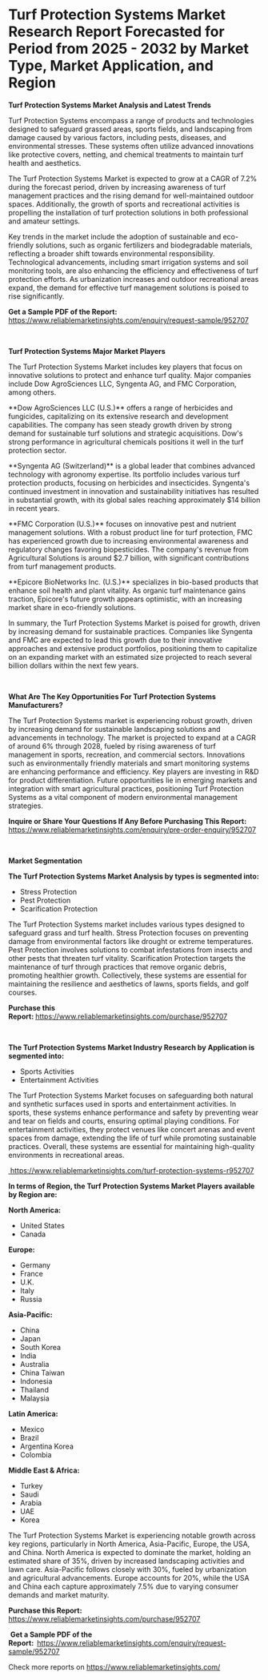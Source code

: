 <p><h1>Turf Protection Systems Market Research Report Forecasted for Period from 2025 -  2032 by Market Type, Market Application, and Region</h1></p><p><strong>Turf Protection Systems Market Analysis and Latest Trends</strong></p>
<p><p>Turf Protection Systems encompass a range of products and technologies designed to safeguard grassed areas, sports fields, and landscaping from damage caused by various factors, including pests, diseases, and environmental stresses. These systems often utilize advanced innovations like protective covers, netting, and chemical treatments to maintain turf health and aesthetics.</p><p>The Turf Protection Systems Market is expected to grow at a CAGR of 7.2% during the forecast period, driven by increasing awareness of turf management practices and the rising demand for well-maintained outdoor spaces. Additionally, the growth of sports and recreational activities is propelling the installation of turf protection solutions in both professional and amateur settings.</p><p>Key trends in the market include the adoption of sustainable and eco-friendly solutions, such as organic fertilizers and biodegradable materials, reflecting a broader shift towards environmental responsibility. Technological advancements, including smart irrigation systems and soil monitoring tools, are also enhancing the efficiency and effectiveness of turf protection efforts. As urbanization increases and outdoor recreational areas expand, the demand for effective turf management solutions is poised to rise significantly.</p></p>
<p><strong>Get a Sample PDF of the Report:&nbsp;</strong> <a href="https://www.reliablemarketinsights.com/enquiry/request-sample/952707?utm_campaign=2221&utm_medium=2&utm_source=Github&utm_content=ia&utm_term=06032025&utm_id=turf-protection-systems">https://www.reliablemarketinsights.com/enquiry/request-sample/952707</a></p>
<p>&nbsp;</p>
<p><strong>Turf Protection Systems Major Market Players</strong></p>
<p><p>The Turf Protection Systems Market includes key players that focus on innovative solutions to protect and enhance turf quality. Major companies include Dow AgroSciences LLC, Syngenta AG, and FMC Corporation, among others.</p><p>**Dow AgroSciences LLC (U.S.)** offers a range of herbicides and fungicides, capitalizing on its extensive research and development capabilities. The company has seen steady growth driven by strong demand for sustainable turf solutions and strategic acquisitions. Dow's strong performance in agricultural chemicals positions it well in the turf protection sector.</p><p>**Syngenta AG (Switzerland)** is a global leader that combines advanced technology with agronomy expertise. Its portfolio includes various turf protection products, focusing on herbicides and insecticides. Syngenta's continued investment in innovation and sustainability initiatives has resulted in substantial growth, with its global sales reaching approximately $14 billion in recent years.</p><p>**FMC Corporation (U.S.)** focuses on innovative pest and nutrient management solutions. With a robust product line for turf protection, FMC has experienced growth due to increasing environmental awareness and regulatory changes favoring biopesticides. The company's revenue from Agricultural Solutions is around $2.7 billion, with significant contributions from turf management products.</p><p>**Epicore BioNetworks Inc. (U.S.)** specializes in bio-based products that enhance soil health and plant vitality. As organic turf maintenance gains traction, Epicore's future growth appears optimistic, with an increasing market share in eco-friendly solutions.</p><p>In summary, the Turf Protection Systems Market is poised for growth, driven by increasing demand for sustainable practices. Companies like Syngenta and FMC are expected to lead this growth due to their innovative approaches and extensive product portfolios, positioning them to capitalize on an expanding market with an estimated size projected to reach several billion dollars within the next few years.</p></p>
<p>&nbsp;</p>
<p><strong>What Are The Key Opportunities For Turf Protection Systems Manufacturers?</strong></p>
<p><p>The Turf Protection Systems market is experiencing robust growth, driven by increasing demand for sustainable landscaping solutions and advancements in technology. The market is projected to expand at a CAGR of around 6% through 2028, fueled by rising awareness of turf management in sports, recreation, and commercial sectors. Innovations such as environmentally friendly materials and smart monitoring systems are enhancing performance and efficiency. Key players are investing in R&D for product differentiation. Future opportunities lie in emerging markets and integration with smart agricultural practices, positioning Turf Protection Systems as a vital component of modern environmental management strategies.</p></p>
<p><strong>Inquire or Share Your Questions If Any Before Purchasing This Report:</strong> <a href="https://www.reliablemarketinsights.com/enquiry/pre-order-enquiry/952707?utm_campaign=2221&utm_medium=2&utm_source=Github&utm_content=ia&utm_term=06032025&utm_id=turf-protection-systems">https://www.reliablemarketinsights.com/enquiry/pre-order-enquiry/952707</a></p>
<p>&nbsp;</p>
<p><strong>Market Segmentation</strong></p>
<p><strong>The Turf Protection Systems Market Analysis by types is segmented into:</strong></p>
<p><ul><li>Stress Protection</li><li>Pest Protection</li><li>Scarification Protection</li></ul></p>
<p><p>The Turf Protection Systems market includes various types designed to safeguard grass and turf health. Stress Protection focuses on preventing damage from environmental factors like drought or extreme temperatures. Pest Protection involves solutions to combat infestations from insects and other pests that threaten turf vitality. Scarification Protection targets the maintenance of turf through practices that remove organic debris, promoting healthier growth. Collectively, these systems are essential for maintaining the resilience and aesthetics of lawns, sports fields, and golf courses.</p></p>
<p><strong>Purchase this Report:&nbsp;</strong><a href="https://www.reliablemarketinsights.com/purchase/952707?utm_campaign=2221&utm_medium=2&utm_source=Github&utm_content=ia&utm_term=06032025&utm_id=turf-protection-systems">https://www.reliablemarketinsights.com/purchase/952707</a></p>
<p>&nbsp;</p>
<p><strong>The Turf Protection Systems Market Industry Research by Application is segmented into:</strong></p>
<p><ul><li>Sports Activities</li><li>Entertainment Activities</li></ul></p>
<p><p>The Turf Protection Systems Market focuses on safeguarding both natural and synthetic surfaces used in sports and entertainment activities. In sports, these systems enhance performance and safety by preventing wear and tear on fields and courts, ensuring optimal playing conditions. For entertainment activities, they protect venues like concert arenas and event spaces from damage, extending the life of turf while promoting sustainable practices. Overall, these systems are essential for maintaining high-quality environments in recreational areas.</p></p>
<p><a href="https://www.reliablemarketinsights.com/turf-protection-systems-r952707?utm_campaign=2221&utm_medium=2&utm_source=Github&utm_content=ia&utm_term=06032025&utm_id=turf-protection-systems">&nbsp;https://www.reliablemarketinsights.com/turf-protection-systems-r952707</a></p>
<p><strong>In terms of Region, the Turf Protection Systems Market Players available by Region are:</strong></p>
<p>
    <p> <strong> North America: </strong>
        <ul>
            <li>United States</li>
            <li>Canada</li>
        </ul>
        </p> 
    <p> <strong> Europe: </strong>
        <ul>
            <li>Germany</li>
            <li>France</li>
            <li>U.K.</li>
            <li>Italy</li>
            <li>Russia</li>
        </ul>
        </p> 
    <p> <strong> Asia-Pacific: </strong>
        <ul>
            <li>China</li>
            <li>Japan</li>
            <li>South Korea</li>
            <li>India</li>
            <li>Australia</li>
            <li>China Taiwan</li>
            <li>Indonesia</li>
            <li>Thailand</li>
            <li>Malaysia</li>
        </ul>
        </p> 
    <p> <strong> Latin America: </strong>
        <ul>
            <li>Mexico</li>
            <li>Brazil</li>
            <li>Argentina Korea</li>
            <li>Colombia</li>
        </ul>
        </p> 
    <p> <strong> Middle East & Africa: </strong>
        <ul>
            <li>Turkey</li>
            <li>Saudi</li>
            <li>Arabia</li>
            <li>UAE</li>
            <li>Korea</li>
        </ul>
    </p>
    </p>
<p><p>The Turf Protection Systems Market is experiencing notable growth across key regions, particularly in North America, Asia-Pacific, Europe, the USA, and China. North America is expected to dominate the market, holding an estimated share of 35%, driven by increased landscaping activities and lawn care. Asia-Pacific follows closely with 30%, fueled by urbanization and agricultural advancements. Europe accounts for 20%, while the USA and China each capture approximately 7.5% due to varying consumer demands and market maturity.</p></p>
<p><strong>Purchase this Report: </strong><a href="https://www.reliablemarketinsights.com/purchase/952707?utm_campaign=2221&utm_medium=2&utm_source=Github&utm_content=ia&utm_term=06032025&utm_id=turf-protection-systems">https://www.reliablemarketinsights.com/purchase/952707</a></p>
<p>&nbsp;<strong>Get a Sample PDF of the Report:&nbsp;&nbsp;</strong><a href="https://www.reliablemarketinsights.com/enquiry/request-sample/952707?utm_campaign=2221&utm_medium=2&utm_source=Github&utm_content=ia&utm_term=06032025&utm_id=turf-protection-systems">https://www.reliablemarketinsights.com/enquiry/request-sample/952707</a></p>
<p><strong></strong></p>
<p>Check more reports on <a href="https://www.reliablemarketinsights.com/?utm_campaign=2221&utm_medium=2&utm_source=Github&utm_content=ia&utm_term=06032025&utm_id=turf-protection-systems">https://www.reliablemarketinsights.com/</a></p>